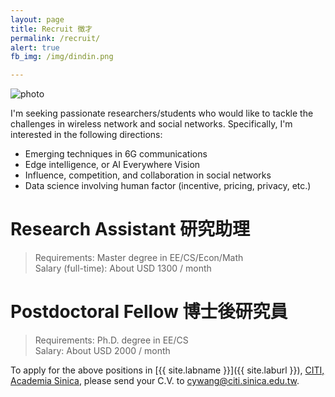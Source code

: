 ```yaml
---
layout: page
title: Recruit 徵才
permalink: /recruit/
alert: true
fb_img: /img/dindin.png

---
```

<img src="../img/dindin.png" alt="photo" />

I'm seeking passionate researchers/students who would like to tackle the challenges in wireless network and social networks. Specifically, I'm interested in the following directions:

* Emerging techniques in 6G communications
* Edge intelligence, or AI Everywhere Vision
* Influence, competition, and collaboration in social networks
* Data science involving human factor (incentive, pricing, privacy, etc.)

# Research Assistant 研究助理

> Requirements: Master degree in EE/CS/Econ/Math  
> Salary (full-time): About USD 1300 / month

# Postdoctoral Fellow 博士後研究員

> Requirements: Ph.D. degree in EE/CS  
> Salary: About USD 2000 / month

To apply for the above positions in [{{ site.labname }}]({{ site.laburl }}), [CITI, Academia Sinica](http://citi.sinica.edu.tw), please send your C.V. to <cywang@citi.sinica.edu.tw>.

<div id="fb-root"></div>
<script>(function(d, s, id) {
  var js, fjs = d.getElementsByTagName(s)[0];
  if (d.getElementById(id)) return;
  js = d.createElement(s); js.id = id;
  js.src = "//connect.facebook.net/zh_TW/sdk.js#xfbml=1&version=v2.4";
  fjs.parentNode.insertBefore(js, fjs);
}(document, 'script', 'facebook-jssdk'));</script>
<div class="fb-share-button" data-href="http://tom.ky/recruit/" data-layout="button"></div>
